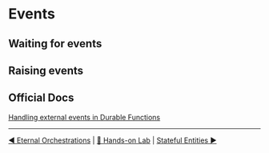 # Events

## Waiting for events

## Raising events

## Official Docs

[Handling external events in Durable Functions](https://docs.microsoft.com/en-us/azure/azure-functions/durable/durable-functions-external-events?tabs=csharp)

---
[◀ Eternal Orchestrations](eternalorchestrations.md) | [🔼 Hands-on Lab](notifysupport.md) | [Stateful Entities ▶](statefulentities.md)
